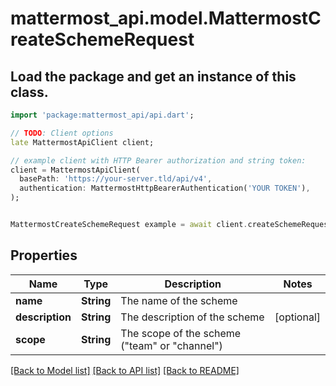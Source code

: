 # mattermost_api.model.MattermostCreateSchemeRequest

## Load the package and get an instance of this class.
```dart
import 'package:mattermost_api/api.dart';

// TODO: Client options
late MattermostApiClient client;

// example client with HTTP Bearer authorization and string token:
client = MattermostApiClient(
  basePath: 'https://your-server.tld/api/v4',
  authentication: MattermostHttpBearerAuthentication('YOUR TOKEN'),
);


MattermostCreateSchemeRequest example = await client.createSchemeRequest.FUNCTION_THAT_RETURNS_THIS_CLASS();

```

## Properties
Name | Type | Description | Notes
------------ | ------------- | ------------- | -------------
**name** | **String** | The name of the scheme | 
**description** | **String** | The description of the scheme | [optional] 
**scope** | **String** | The scope of the scheme (\"team\" or \"channel\") | 

[[Back to Model list]](../GENERATED_README.md#documentation-for-models) [[Back to API list]](../GENERATED_README.md#documentation-for-api-endpoints) [[Back to README]](../GENERATED_README.md)


